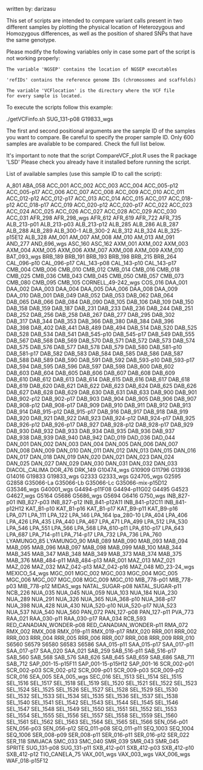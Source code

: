 
written by: darizasu

This set of scripts are intended to compare variant calls present in two
different samples by plotting the physical location of Heterozygous and
Homozygous differences, as well as the position of shared SNPs that
have the same genotype.

Please modify the following variables only in case some part of the 
script is not working properly:

	The variable 'NGSEP' contains the location of NGSEP executables

	'refIDs' contains the reference genome IDs (chromosomes and scaffolds)

	The variable 'VCFlocation' is the directory where the VCF file
	for every sample is located.

To execute the scripts follow this example:

./getVCFinfo.sh SUG_131-p08 G19833_wgs

The first and second positional arguments are the sample ID of the 
samples you want to compare. Be careful to specify the proper sample ID.
Only 600 samples are available to be compared. Check the full list below.

It's important to note that the script CompareVCF_plot.R uses the R package 'LSD'
Please check you already have it installed before running the script.

List of available samples (use this sample ID to call the script):

A_801
ABA_058
ACC_001
ACC_002
ACC_003
ACC_004
ACC_005-p12
ACC_005-p17
ACC_006
ACC_007
ACC_008
ACC_009
ACC_010
ACC_011
ACC_012-p12
ACC_012-p17
ACC_013
ACC_014
ACC_015
ACC_017
ACC_018-p12
ACC_018-p17
ACC_019
ACC_020-p12
ACC_020-p17
ACC_022
ACC_023
ACC_024
ACC_025
ACC_026
ACC_027
ACC_028
ACC_029
ACC_030
ACC_031
AFR_298
AFR_298_wgs
AFR_612
AFR_619
AFR_722
AFR_735
ALB_213-p01
ALB_213-p03
ALB_213-p12
ALB_285
ALB_286
ALB_287
ALB_288
ALB_289
ALB_300-1
ALB_300-2
ALB_312
ALB_324
ALB_325-p15E12
ALB_328
AM_001
AM_007
AM_008
AM_010
AM_013
AM_091
AND_277
AND_696_wgs
ASC_160
ASC_162
AXM_001
AXM_002
AXM_003
AXM_004
AXM_005
AXM_006
AXM_007
AXM_008
AXM_009
AXM_010
BAT_093_wgs
BRB_189
BRB_191
BRB_193
BRB_198
BRB_215
BRB_264
CAL_096-p10
CAL_096-p17
CAL_143-p08
CAL_143-p10
CAL_143-p17
CMB_004
CMB_006
CMB_010
CMB_012
CMB_014
CMB_016
CMB_018
CMB_025
CMB_036
CMB_043
CMB_045
CMB_050
CMB_057
CMB_073
CMB_080
CMB_095
CMB_105
CORNELL_49-242_wgs
COS_016
DAA_001
DAA_002
DAA_003
DAA_004
DAA_005
DAA_006
DAA_008
DAA_009
DAA_010
DAB_001
DAB_049
DAB_052
DAB_053
DAB_062
DAB_064
DAB_065
DAB_066
DAB_084
DAB_090
DAB_105
DAB_106
DAB_109
DAB_150
DAB_158
DAB_159
DAB_187
DAB_231
DAB_233
DAB_236
DAB_244
DAB_251
DAB_252
DAB_256
DAB_258
DAB_267
DAB_277
DAB_295
DAB_302
DAB_317
DAB_344
DAB_353
DAB_366
DAB_380
DAB_384
DAB_396
DAB_398
DAB_402
DAB_441
DAB_489
DAB_494
DAB_514
DAB_520
DAB_525
DAB_528
DAB_534
DAB_541
DAB_545-p10
DAB_545-p17
DAB_549
DAB_555
DAB_567
DAB_568
DAB_569
DAB_570
DAB_571
DAB_572
DAB_573
DAB_574
DAB_575
DAB_576
DAB_577
DAB_578
DAB_579
DAB_580
DAB_581-p10
DAB_581-p17
DAB_582
DAB_583
DAB_584
DAB_585
DAB_586
DAB_587
DAB_588
DAB_589
DAB_590
DAB_591
DAB_592
DAB_593-p10
DAB_593-p17
DAB_594
DAB_595
DAB_596
DAB_597
DAB_598
DAB_600
DAB_602
DAB_603
DAB_604
DAB_605
DAB_606
DAB_607
DAB_608
DAB_609
DAB_610
DAB_612
DAB_613
DAB_614
DAB_615
DAB_616
DAB_617
DAB_618
DAB_619
DAB_620
DAB_621
DAB_622
DAB_623
DAB_624
DAB_625
DAB_626
DAB_627
DAB_628
DAB_629
DAB_630
DAB_631
DAB_633
DAB_900
DAB_901
DAB_902-p12
DAB_902-p17
DAB_903
DAB_904
DAB_905
DAB_906
DAB_907
DAB_908-p12
DAB_908-p17
DAB_909
DAB_910
DAB_911
DAB_912
DAB_913
DAB_914
DAB_915-p12
DAB_915-p17
DAB_916
DAB_917
DAB_918
DAB_919
DAB_920
DAB_921
DAB_922
DAB_923
DAB_924-p12
DAB_924-p17
DAB_925
DAB_926-p12
DAB_926-p17
DAB_927
DAB_928-p12
DAB_928-p17
DAB_929
DAB_930
DAB_932
DAB_933
DAB_934
DAB_935
DAB_936
DAB_937
DAB_938
DAB_939
DAB_940
DAB_942
DAD_019
DAD_036
DAD_044
DAN_001
DAN_002
DAN_003
DAN_004
DAN_005
DAN_006
DAN_007
DAN_008
DAN_009
DAN_010
DAN_011
DAN_012
DAN_013
DAN_015
DAN_016
DAN_017
DAN_018
DAN_019
DAN_020
DAN_021
DAN_023
DAN_024
DAN_025
DAN_027
DAN_029
DAN_030
DAN_031
DAN_032
DAN_033
DIACOL_CALIMA
DOR_476
DRK_149
G10474_wgs
G10909
G11796
G13936
G14016
G19833
G19833_wgs
G2333
G2333_wgs
G24705_wgs
G2595
G2858
G35066-La
G35066-Lb
G35066-Lc
G35066-mix-p15D12
G35346_wgs
G40001_wgs
G4494-p11F08
G4494-p11G02
G4495
G4523
G4627_wgs
G5164
G5686
G5686_wgs
G5694
G6416
G750_wgs
INB_827-p01
INB_827-p03
INB_827-p12
INB_841-p12A11
INB_841-p12C11
INB_841-p12H12
KAT_B1-p10
KAT_B1-p16
KAT_B1-p17
KAT_B9-p11
KAT_B9-p16
LPA_071
LPA_111
LPA_122
LPA_146
LPA_164
lpa_280-10
LPA_404
LPA_406
LPA_426
LPA_435
LPA_440
LPA_467
LPA_471
LPA_499
LPA_512
LPA_530
LPA_546
LPA_551
LPA_566
LPA_568
LPA_610-p11
LPA_610-p17
LPA_643
LPA_687
LPA_714-p11
LPA_714-p17
LPA_732
LPA_736
LPA_760
LYAMUNGO_85
LYAMUNGO_90
MAB_089
MAB_090
MAB_093
MAB_094
MAB_095
MAB_096
MAB_097
MAB_098
MAB_099
MAB_100
MAB_344
MAB_345
MAB_347
MAB_348
MAB_349
MAB_373
MAB_374
MAB_375
MAB_376
MAB_484-p11
MAB_484-p13
MAR_001
MAZ_013
MAZ_021
MAZ_026
MAZ_032
MAZ_042-p13
MAZ_042-p16
MAZ_048
MD_23-24_wgs
MEXICO_54_wgs
MGC_001
MGC_002
MGC_003
MGC_004
MGC_005
MGC_006
MGC_007
MGC_008
MGC_009
MGC_010
MIB_778-p01
MIB_778-p03
MIB_778-p12
MIDAS_wgs
NATAL_SUGAR-p08
NATAL_SUGAR-p11
NCB_226
NUA_035
NUA_045
NUA_059
NUA_103
NUA_184
NUA_230
NUA_289
NUA_291
NUA_326
NUA_365
NUA_368-p10
NUA_368-p17
NUA_398
NUA_428
NUA_430
NUA_520-p10
NUA_520-p17
NUA_523
NUA_537
NUA_540
NUA_560
PAN_072
PAN_127-p08
PAN_127-p11
PVA_773
RAA_021
RAA_030-p11
RAA_030-p17
RAA_034
RCB_593
RED_CANADIAN_WONDER-p08
RED_CANADIAN_WONDER-p11
RMA_072
RMX_002
RMX_008
RMX_019-p11
RMX_019-p17
RMX_020
RRR_001
RRR_002
RRR_003
RRR_004
RRR_005
RRR_006
RRR_007
RRR_008
RRR_009
RRR_010
S6560
S6579
S6580
S6583
S6586
SAA_015-p11
SAA_015-p17
SAA_017-p11
SAA_017-p17
SAA_020
SAA_021
SAB_259
SAB_516-p11
SAB_516-p17
SAB_560
SAB_568
SAB_576
SAB_626
SAB_645
SAB_659
SAB_686
SAB_711
SAB_712
SAP_001-15-p15F11
SAP_001-15-p15H12
SAP_001-16
SCR_002-p01
SCR_002-p03
SCR_002-p12
SCR_009-p01
SCR_009-p03
SCR_009-p12
SCR_016
SEA_005
SEA_005_wgs
SEC_016
SEL_1513
SEL_1514
SEL_1515
SEL_1516
SEL_1517
SEL_1518
SEL_1519
SEL_1520
SEL_1521
SEL_1522
SEL_1523
SEL_1524
SEL_1525
SEL_1526
SEL_1527
SEL_1528
SEL_1529
SEL_1530
SEL_1532
SEL_1533
SEL_1534
SEL_1535
SEL_1536
SEL_1537
SEL_1538
SEL_1540
SEL_1541
SEL_1542
SEL_1543
SEL_1544
SEL_1545
SEL_1546
SEL_1547
SEL_1548
SEL_1549
SEL_1550
SEL_1551
SEL_1552
SEL_1553
SEL_1554
SEL_1555
SEL_1556
SEL_1557
SEL_1558
SEL_1559
SEL_1560
SEL_1561
SEL_1562
SEL_1563
SEL_1564
SEL_1565
SEL_1566
SEN_056-p01
SEN_056-p03
SEN_056-p12
SEQ_011-p08
SEQ_011-p11
SEQ_1003
SEQ_1004
SEQ_1006
SER_008-p09
SER_008-p11
SER_016-p11
SER_016-p12
SER_022
SER_118
SIMIJACA
SMC_033
SMC_040
SMR_039
SMR_043
SMR_045
SPRITE
SUG_131-p08
SUG_131-p11
SXB_412-p01
SXB_412-p03
SXB_412-p10
SXB_412-p12
TIO_CANELA_75
VAX_001_wgs
VAX_003_wgs
VAX_006_wgs
WAF_018-p15F12
